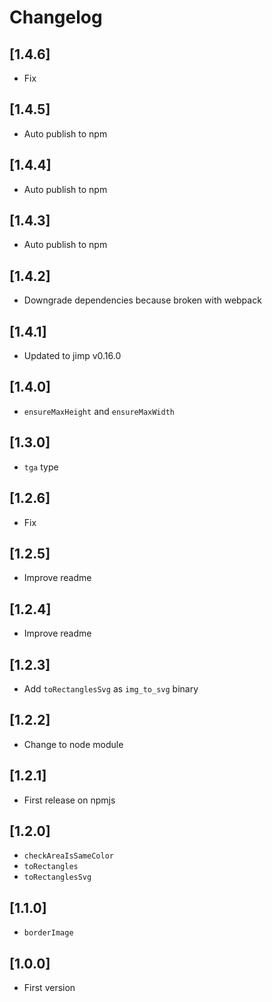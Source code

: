 # Changelog

## [1.4.6]
- Fix

## [1.4.5]
- Auto publish to npm

## [1.4.4]
- Auto publish to npm

## [1.4.3]
- Auto publish to npm

## [1.4.2]
- Downgrade dependencies because broken with webpack

## [1.4.1]
- Updated to jimp v0.16.0

## [1.4.0]
- `ensureMaxHeight` and `ensureMaxWidth`

## [1.3.0]
- `tga` type

## [1.2.6]
- Fix

## [1.2.5]
- Improve readme

## [1.2.4]
- Improve readme

## [1.2.3]
- Add `toRectanglesSvg` as `img_to_svg` binary

## [1.2.2]
- Change to node module

## [1.2.1]
- First release on npmjs

## [1.2.0]
- `checkAreaIsSameColor`
- `toRectangles`
- `toRectanglesSvg`

## [1.1.0]
- `borderImage`

## [1.0.0]
- First version
